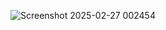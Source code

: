 ![Screenshot 2025-02-27 002454](https://github.com/user-attachments/assets/e63c05ce-acfa-49c1-8d76-3ca07952f4a4)
